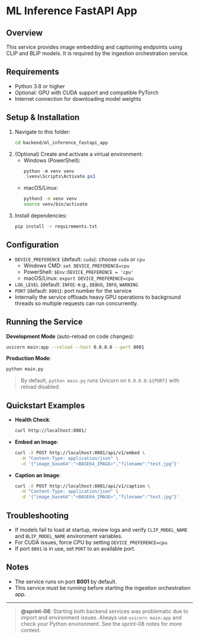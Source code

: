 # ML Inference FastAPI App

## Overview
This service provides image embedding and captioning endpoints using CLIP and BLIP models. It is required by the ingestion orchestration service.

## Requirements
- Python 3.8 or higher
- Optional: GPU with CUDA support and compatible PyTorch
- Internet connection for downloading model weights

## Setup & Installation
1. Navigate to this folder:
   ```bash
   cd backend/ml_inference_fastapi_app
   ```
2. (Optional) Create and activate a virtual environment:
   - Windows (PowerShell):
     ```powershell
     python -m venv venv
     .\venv\Scripts\Activate.ps1
     ```
   - macOS/Linux:
     ```bash
     python3 -m venv venv
     source venv/bin/activate
     ```
3. Install dependencies:
   ```bash
   pip install -r requirements.txt
   ```

## Configuration
- `DEVICE_PREFERENCE` (default: `cuda`): choose `cuda` or `cpu`
  - Windows CMD: `set DEVICE_PREFERENCE=cpu`
  - PowerShell: `$Env:DEVICE_PREFERENCE = 'cpu'`
  - macOS/Linux: `export DEVICE_PREFERENCE=cpu`
- `LOG_LEVEL` (default: `INFO`): e.g., `DEBUG`, `INFO`, `WARNING`
- `PORT` (default: `8001`): port number for the service
- Internally the service offloads heavy GPU operations to background threads so multiple requests can run concurrently.

## Running the Service

**Development Mode** (auto-reload on code changes):
```bash
uvicorn main:app --reload --host 0.0.0.0 --port 8001
```

**Production Mode**:
```bash
python main.py
```
> By default, `python main.py` runs Uvicorn on `0.0.0.0:${PORT}` with reload disabled.

## Quickstart Examples

- **Health Check**:
  ```bash
  curl http://localhost:8001/
  ```

- **Embed an Image**:
  ```bash
  curl -X POST http://localhost:8001/api/v1/embed \
    -H "Content-Type: application/json" \
    -d '{"image_base64":"<BASE64_IMAGE>","filename":"test.jpg"}'
  ```

- **Caption an Image**:
  ```bash
  curl -X POST http://localhost:8001/api/v1/caption \
    -H "Content-Type: application/json" \
    -d '{"image_base64":"<BASE64_IMAGE>","filename":"test.jpg"}'
  ```

## Troubleshooting
- If models fail to load at startup, review logs and verify `CLIP_MODEL_NAME` and `BLIP_MODEL_NAME` environment variables.
- For CUDA issues, force CPU by setting `DEVICE_PREFERENCE=cpu`.
- If port `8001` is in use, set `PORT` to an available port.

## Notes
- The service runs on port **8001** by default.
- This service must be running before starting the ingestion orchestration app.

---

> **@sprint-08**: Starting both backend services was problematic due to import and environment issues. Always use `uvicorn main:app` and check your Python environment. See the sprint-08 notes for more context. 